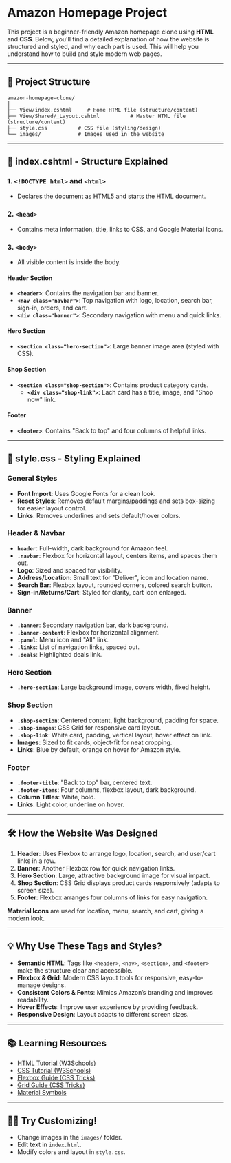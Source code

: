 # Amazon Homepage Project

This project is a beginner-friendly Amazon homepage clone using **HTML** and **CSS**. Below, you'll find a detailed explanation of how the website is structured and styled, and why each part is used. This will help you understand how to build and style modern web pages.

---

## 📁 Project Structure

```
amazon-homepage-clone/
│
├── View/index.cshtml     # Home HTML file (structure/content)
├── View/Shared/_Layout.cshtml          # Master HTML file (structure/content)
├── style.css          # CSS file (styling/design)
└── images/            # Images used in the website
```

---

## 📝 index.cshtml - Structure Explained

### 1. **`<!DOCTYPE html>` and `<html>`**
- Declares the document as HTML5 and starts the HTML document.

### 2. **`<head>`**
- Contains meta information, title, links to CSS, and Google Material Icons.

### 3. **`<body>`**
- All visible content is inside the body.

#### **Header Section**
- **`<header>`**: Contains the navigation bar and banner.
- **`<nav class="navbar">`**: Top navigation with logo, location, search bar, sign-in, orders, and cart.
- **`<div class="banner">`**: Secondary navigation with menu and quick links.

#### **Hero Section**
- **`<section class="hero-section">`**: Large banner image area (styled with CSS).

#### **Shop Section**
- **`<section class="shop-section">`**: Contains product category cards.
    - **`<div class="shop-link">`**: Each card has a title, image, and "Shop now" link.

#### **Footer**
- **`<footer>`**: Contains "Back to top" and four columns of helpful links.

---

## 🎨 style.css - Styling Explained

### **General Styles**
- **Font Import**: Uses Google Fonts for a clean look.
- **Reset Styles**: Removes default margins/paddings and sets box-sizing for easier layout control.
- **Links**: Removes underlines and sets default/hover colors.

### **Header & Navbar**
- **`header`**: Full-width, dark background for Amazon feel.
- **`.navbar`**: Flexbox for horizontal layout, centers items, and spaces them out.
- **Logo**: Sized and spaced for visibility.
- **Address/Location**: Small text for "Deliver", icon and location name.
- **Search Bar**: Flexbox layout, rounded corners, colored search button.
- **Sign-in/Returns/Cart**: Styled for clarity, cart icon enlarged.

### **Banner**
- **`.banner`**: Secondary navigation bar, dark background.
- **`.banner-content`**: Flexbox for horizontal alignment.
- **`.panel`**: Menu icon and "All" link.
- **`.links`**: List of navigation links, spaced out.
- **`.deals`**: Highlighted deals link.

### **Hero Section**
- **`.hero-section`**: Large background image, covers width, fixed height.

### **Shop Section**
- **`.shop-section`**: Centered content, light background, padding for space.
- **`.shop-images`**: CSS Grid for responsive card layout.
- **`.shop-link`**: White card, padding, vertical layout, hover effect on link.
- **Images**: Sized to fit cards, object-fit for neat cropping.
- **Links**: Blue by default, orange on hover for Amazon style.

### **Footer**
- **`.footer-title`**: "Back to top" bar, centered text.
- **`.footer-items`**: Four columns, flexbox layout, dark background.
- **Column Titles**: White, bold.
- **Links**: Light color, underline on hover.

---

## 🛠️ How the Website Was Designed

1. **Header**: Uses Flexbox to arrange logo, location, search, and user/cart links in a row.
2. **Banner**: Another Flexbox row for quick navigation links.
3. **Hero Section**: Large, attractive background image for visual impact.
4. **Shop Section**: CSS Grid displays product cards responsively (adapts to screen size).
5. **Footer**: Flexbox arranges four columns of links for easy navigation.

**Material Icons** are used for location, menu, search, and cart, giving a modern look.

---

## 💡 Why Use These Tags and Styles?

- **Semantic HTML**: Tags like `<header>`, `<nav>`, `<section>`, and `<footer>` make the structure clear and accessible.
- **Flexbox & Grid**: Modern CSS layout tools for responsive, easy-to-manage designs.
- **Consistent Colors & Fonts**: Mimics Amazon’s branding and improves readability.
- **Hover Effects**: Improve user experience by providing feedback.
- **Responsive Design**: Layout adapts to different screen sizes.

---

## 📚 Learning Resources

- [HTML Tutorial (W3Schools)](https://www.w3schools.com/html/)
- [CSS Tutorial (W3Schools)](https://www.w3schools.com/css/)
- [Flexbox Guide (CSS Tricks)](https://css-tricks.com/snippets/css/a-guide-to-flexbox/)
- [Grid Guide (CSS Tricks)](https://css-tricks.com/snippets/css/complete-guide-grid/)
- [Material Symbols](https://fonts.google.com/icons)

---

## 👩‍💻 Try Customizing!

- Change images in the `images/` folder.
- Edit text in `index.html`.
- Modify colors and layout in `style.css`.

